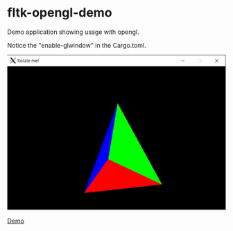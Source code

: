 # fltk-opengl-demo
Demo application showing usage with opengl.

Notice the "enable-glwindow" in the Cargo.toml.

![alt_test](assets/ex.jpg)

[Demo](https://www.youtube.com/watch?v=5LAR9pSvSfk)
